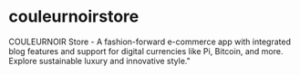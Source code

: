 # couleurnoirstore
COULEURNOIR Store - A fashion-forward e-commerce app with integrated blog features and support for digital currencies like Pi, Bitcoin, and more. Explore sustainable luxury and innovative style."
